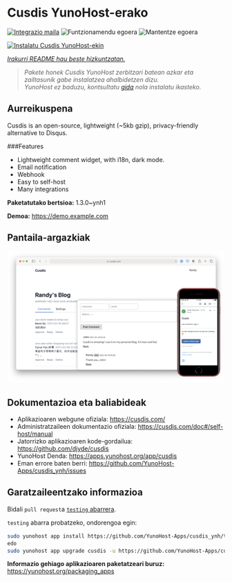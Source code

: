 <!--
Ohart ongi: README hau automatikoki sortu da <https://github.com/YunoHost/apps/tree/master/tools/readme_generator>ri esker
EZ editatu eskuz.
-->

# Cusdis YunoHost-erako

[![Integrazio maila](https://dash.yunohost.org/integration/cusdis.svg)](https://ci-apps.yunohost.org/ci/apps/cusdis/) ![Funtzionamendu egoera](https://ci-apps.yunohost.org/ci/badges/cusdis.status.svg) ![Mantentze egoera](https://ci-apps.yunohost.org/ci/badges/cusdis.maintain.svg)

[![Instalatu Cusdis YunoHost-ekin](https://install-app.yunohost.org/install-with-yunohost.svg)](https://install-app.yunohost.org/?app=cusdis)

*[Irakurri README hau beste hizkuntzatan.](./ALL_README.md)*

> *Pakete honek Cusdis YunoHost zerbitzari batean azkar eta zailtasunik gabe instalatzea ahalbidetzen dizu.*  
> *YunoHost ez baduzu, kontsultatu [gida](https://yunohost.org/install) nola instalatu ikasteko.*

## Aurreikuspena

Cusdis is an open-source, lightweight (~5kb gzip), privacy-friendly alternative to Disqus.

###Features

- Lightweight comment widget, with i18n, dark mode.
- Email notification
- Webhook
- Easy to self-host
- Many integrations


**Paketatutako bertsioa:** 1.3.0~ynh1

**Demoa:** <https://demo.example.com>

## Pantaila-argazkiak

![Cusdis(r)en pantaila-argazkia](./doc/screenshots/screenshot.png)

## Dokumentazioa eta baliabideak

- Aplikazioaren webgune ofiziala: <https://cusdis.com/>
- Administratzaileen dokumentazio ofiziala: <https://cusdis.com/doc#/self-host/manual>
- Jatorrizko aplikazioaren kode-gordailua: <https://github.com/djyde/cusdis>
- YunoHost Denda: <https://apps.yunohost.org/app/cusdis>
- Eman errore baten berri: <https://github.com/YunoHost-Apps/cusdis_ynh/issues>

## Garatzaileentzako informazioa

Bidali `pull request`a [`testing` abarrera](https://github.com/YunoHost-Apps/cusdis_ynh/tree/testing).

`testing` abarra probatzeko, ondorengoa egin:

```bash
sudo yunohost app install https://github.com/YunoHost-Apps/cusdis_ynh/tree/testing --debug
edo
sudo yunohost app upgrade cusdis -u https://github.com/YunoHost-Apps/cusdis_ynh/tree/testing --debug
```

**Informazio gehiago aplikazioaren paketatzeari buruz:** <https://yunohost.org/packaging_apps>
